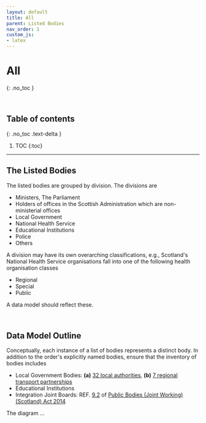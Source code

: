 ```yaml
---
layout: default
title: All
parent: Listed Bodies
nav_order: 1
custom_js:
- latex
---
```


# All
{: .no_toc }

<br>

## Table of contents
{: .no_toc .text-delta }

1. TOC
   {:toc}

---


## The Listed Bodies

The listed bodies are grouped by division.  The divisions are 

* Ministers, The Parliament
* Holders of offices in the Scottish Administration which are non-ministerial offices
* Local Government
* National Health Service
* Educational Institutions
* Police
* Others

A division may have its own overarching classifications, e.g., Scotland's National Health Service organisations fall into one of the following health organisation classes

* Regional
* Special
* Public

A data model should reflect these.

<br>

## Data Model Outline

Conceptually, each instance of a list of bodies represents a distinct body.  In addition to the order's explicitly named bodies, ensure that the inventory of bodies includes

* Local Government Bodies: **(a)** [32 local authorities](https://www.mygov.scot/organisations#scottish-local-authority), **(b)** [7 regional transport partnerships](https://www.transport.gov.scot/our-approach/strategy/regional-transport-partnerships/)
* Educational Institutions
* Integration Joint Boards: REF. [9.2](https://www.legislation.gov.uk/asp/2014/9/section/9) of  [Public Bodies (Joint Working) (Scotland) Act 2014](https://www.legislation.gov.uk/asp/2014/9/contents)

The diagram $\ldots$


<br>
<br>
<br>
<br>
